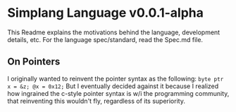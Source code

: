 # Simplang Language v0.0.1-alpha

This Readme explains the motivations behind the language, development details, etc. For the language spec/standard, read the Spec.md file.



## On Pointers
I originally wanted to reinvent the pointer syntax as the following:
	`byte ptr x = &z; @x = 0x12;`
But I eventually decided against it because I realized how ingrained the c-style pointer syntax is w/i the programming community, that reinventing this wouldn't fly, regardless of its superiority.
